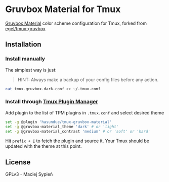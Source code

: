 # Gruvbox Material for Tmux

[Gruvbox Material][gruvbox-material] color scheme configuration for Tmux, forked from [egel/tmux-gruvbox][tmux-gruvbox]

## Installation

### Install manually

The simplest way is just:

> HINT: Always make a backup of your config files before any action.

```bash
cat tmux-gruvbox-dark.conf >> ~/.tmux.conf
```

### Install through [Tmux Plugin Manager](https://github.com/tmux-plugins/tpm)

Add plugin to the list of TPM plugins in `.tmux.conf` and select desired theme

```bash
set -g @plugin 'hasundue/tmux-gruvbox-material'
set -g @gruvbox-material_theme 'dark' # or 'light'
set -g @gruvbox-material_contrast 'medium' # or 'soft' or 'hard'
```

Hit `prefix + I` to fetch the plugin and source it. Your Tmux should be updated with the theme at this point.

## License

GPLv3 - Maciej Sypień

[github-tmux]: https://github.com/tmux/tmux
[github-grovbox]: https://github.com/morhetz/gruvbox
[github-hack]: https://github.com/chrissimpkins/Hack
[tmux-color-solarized]: https://github.com/seebi/tmux-colors-solarized
[tmux-gruvbox]: https://github.com/egel/tmux-gruvbox
[gruvbox-material]: https://github.com/sainnhe/gruvbox-material
